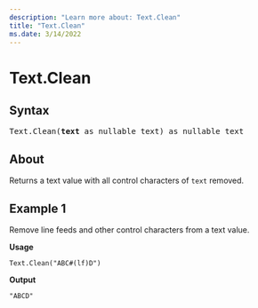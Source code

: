 ```yaml
---
description: "Learn more about: Text.Clean"
title: "Text.Clean"
ms.date: 3/14/2022
---
```

# Text.Clean

## Syntax

<pre>
Text.Clean(<b>text</b> as nullable text) as nullable text
</pre>
  
## About

Returns a text value with all control characters of `text` removed.

## Example 1

Remove line feeds and other control characters from a text value.

**Usage**

```powerquery-m
Text.Clean("ABC#(lf)D")
```

**Output**

`"ABCD"`
